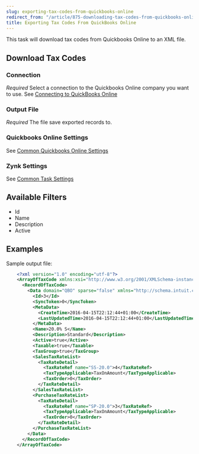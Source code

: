 ```yaml
---
slug: exporting-tax-codes-from-quickbooks-online
redirect_from: "/article/875-downloading-tax-codes-from-quickbooks-online"
title: Exporting Tax Codes From QuickBooks Online
---
```



This task will download tax codes from Quickbooks Online to an XML file.


## Download Tax Codes

### Connection
_Required_
Select a connection to the Quickbooks Online company you want to use. See [Connecting to QuickBooks Online](connecting-to-quickbooks-online)

### Output File
_Required_
The file save exported records to.

### Quickbooks Online Settings
See [Common Quickbooks Online Settings](common-quickbooks-online-settings)

### Zynk Settings
See [Common Task Settings](common-task-settings)

## Available Filters
- Id
- Name
- Description
- Active

## Examples


Sample output file:


```xml
    <?xml version="1.0" encoding="utf-8"?>
    <ArrayOfTaxCode xmlns:xsi="http://www.w3.org/2001/XMLSchema-instance" xmlns:xsd="http://www.w3.org/2001/XMLSchema">
      <RecordOfTaxCode>
        <Data domain="QBO" sparse="false" xmlns="http://schema.intuit.com/finance/v3">
          <Id>3</Id>
          <SyncToken>0</SyncToken>
          <MetaData>
            <CreateTime>2016-04-15T22:12:44+01:00</CreateTime>
            <LastUpdatedTime>2016-04-15T22:12:44+01:00</LastUpdatedTime>
          </MetaData>
          <Name>20.0% S</Name>
          <Description>Standard</Description>
          <Active>true</Active>
          <Taxable>true</Taxable>
          <TaxGroup>true</TaxGroup>
          <SalesTaxRateList>
            <TaxRateDetail>
              <TaxRateRef name="SS-20.0">4</TaxRateRef>
              <TaxTypeApplicable>TaxOnAmount</TaxTypeApplicable>
              <TaxOrder>0</TaxOrder>
            </TaxRateDetail>
          </SalesTaxRateList>
          <PurchaseTaxRateList>
            <TaxRateDetail>
              <TaxRateRef name="SP-20.0">3</TaxRateRef>
              <TaxTypeApplicable>TaxOnAmount</TaxTypeApplicable>
              <TaxOrder>0</TaxOrder>
            </TaxRateDetail>
          </PurchaseTaxRateList>
        </Data>
      </RecordOfTaxCode>
    </ArrayOfTaxCode>

```